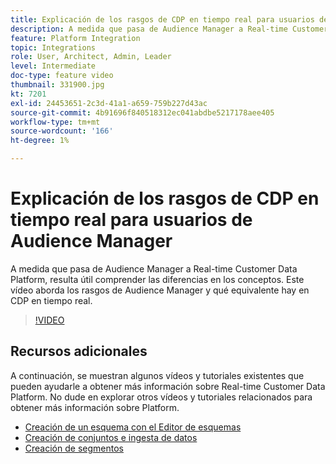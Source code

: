 ```yaml
---
title: Explicación de los rasgos de CDP en tiempo real para usuarios de Audience Manager
description: A medida que pasa de Audience Manager a Real-time Customer Data Platform, resulta útil comprender las diferencias en los conceptos. Este vídeo aborda los rasgos de Audience Manager y qué equivalente hay en CDP en tiempo real.
feature: Platform Integration
topic: Integrations
role: User, Architect, Admin, Leader
level: Intermediate
doc-type: feature video
thumbnail: 331900.jpg
kt: 7201
exl-id: 24453651-2c3d-41a1-a659-759b227d43ac
source-git-commit: 4b91696f840518312ec041abdbe5217178aee405
workflow-type: tm+mt
source-wordcount: '166'
ht-degree: 1%

---
```


# Explicación de los rasgos de CDP en tiempo real para usuarios de Audience Manager

A medida que pasa de Audience Manager a Real-time Customer Data Platform, resulta útil comprender las diferencias en los conceptos. Este vídeo aborda los rasgos de Audience Manager y qué equivalente hay en CDP en tiempo real.

>[!VIDEO](https://video.tv.adobe.com/v/331900/?quality=12&learn=on)

## Recursos adicionales

A continuación, se muestran algunos vídeos y tutoriales existentes que pueden ayudarle a obtener más información sobre Real-time Customer Data Platform. No dude en explorar otros vídeos y tutoriales relacionados para obtener más información sobre Platform.

* [Creación de un esquema con el Editor de esquemas](https://experienceleague.adobe.com/docs/experience-platform/xdm/tutorials/create-schema-ui.html?lang=en#getting-started)
* [Creación de conjuntos e ingesta de datos](https://experienceleague.adobe.com/docs/platform-learn/tutorials/data-ingestion/create-datasets-and-ingest-data.html?lang=en#data-ingestion)
* [Creación de segmentos](https://experienceleague.adobe.com/docs/platform-learn/tutorials/segments/create-segments.html?lang=en#segments)
